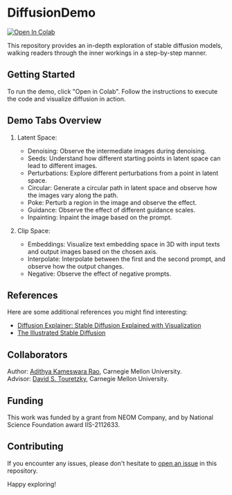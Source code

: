 # DiffusionDemo

[![Open In Colab](https://colab.research.google.com/assets/colab-badge.svg)](https://colab.research.google.com/github/touretzkyds/DiffusionDemo/blob/master/demo.ipynb)

This repository provides an in-depth exploration of stable diffusion models, walking readers through the inner workings in a step-by-step manner. 

## Getting Started

To run the demo, click "Open in Colab". Follow the instructions to execute the code and visualize diffusion in action.

## Demo Tabs Overview

1. Latent Space:
    - Denoising: Observe the intermediate images during denoising.
    - Seeds: Understand how different starting points in latent space can lead to different images.
    - Perturbations: Explore different perturbations from a point in latent space.
    - Circular: Generate a circular path in latent space and observe how the images vary along the path.
    - Poke: Perturb a region in the image and observe the effect.
    - Guidance: Observe the effect of different guidance scales.
    - Inpainting: Inpaint the image based on the prompt.

2. Clip Space:
    - Embeddings: Visualize text embedding space in 3D with input texts and output images based on the chosen axis.
    - Interpolate: Interpolate between the first and the second prompt, and observe how the output changes.
    - Negative: Observe the effect of negative prompts.

## References

Here are some additional references you might find interesting:

- [Diffusion Explainer: Stable Diffusion Explained with Visualization](https://poloclub.github.io/diffusion-explainer/)
- [The Illustrated Stable Diffusion](https://jalammar.github.io/illustrated-stable-diffusion/)

## Collaborators

Author: [Adithya Kameswara Rao](https://www.linkedin.com/in/akameswa/), Carnegie Mellon University. \
Advisor: [David S. Touretzky](https://www.cs.cmu.edu/~dst/), Carnegie Mellon University.

## Funding 

This work was funded by a grant from NEOM Company, and by National Science Foundation award IIS-2112633.

## Contributing

If you encounter any issues, please don't hesitate to [open an issue](https://github.com/touretzkyds/DiffusionDemo/issues) in this repository.

Happy exploring!

